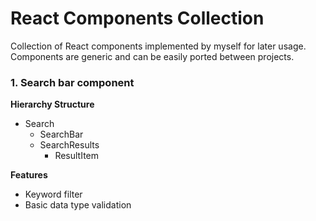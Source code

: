 # React Components Collection

Collection of React components implemented by myself for later usage.
Components are generic and can be easily ported between projects.

### 1. Search bar component

**Hierarchy Structure**
* Search
  * SearchBar
  * SearchResults
    * ResultItem
    
**Features**
* Keyword filter
* Basic data type validation

